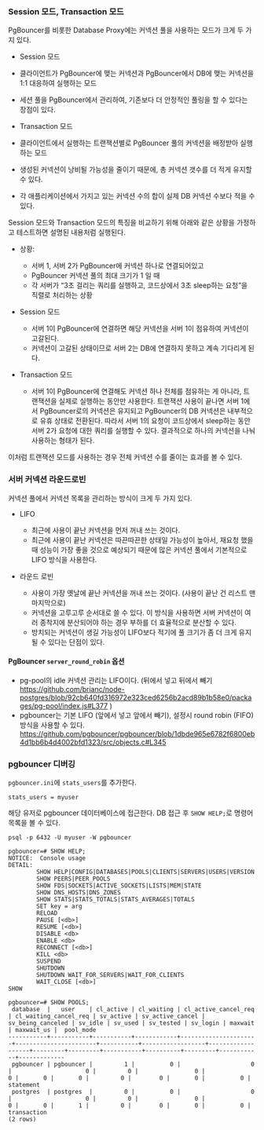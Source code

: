 ### Session 모드, Transaction 모드

PgBouncer를 비롯한 Database Proxy에는 커넥션 풀을 사용하는 모드가 크게 두 가지 있다.

- Session 모드
- 클라이언트가 PgBouncer에 맺는 커넥션과 PgBouncer에서 DB에 맺는 커넥션을 1:1 대응하여 실행하는 모드
- 세션 풀을 PgBouncer에서 관리하여, 기존보다 더 안정적인 풀링을 할 수 있다는 장점이 있다.

- Transaction 모드
- 클라이언트에서 실행하는 트랜잭션별로 PgBouncer 풀의 커넥션을 배정받아 실행하는 모드
- 생성된 커넥션이 낭비될 가능성을 줄이기 때문에, 총 커넥션 갯수를 더 적게 유지할 수 있다.
- 각 애플리케이션에서 가지고 있는 커넥션 수의 합이 실제 DB 커넥션 수보다 적을 수 있다.

Session 모드와 Transaction 모드의 특징을 비교하기 위해 아래와 같은 상황을 가정하고 테스트하면 설명된 내용처럼 실행된다.

- 상황:
  - 서버 1, 서버 2가 PgBouncer에 커넥션 하나로 연결되어있고
  - PgBouncer 커넥션 풀의 최대 크기가 1 일 때
  - 각 서버가 “3초 걸리는 쿼리를 실행하고, 코드상에서 3초 sleep하는 요청”을 직렬로 처리하는 상황

- Session 모드
  - 서버 1이 PgBouncer에 연결하면 해당 커넥션을 서버 1이 점유하여 커넥션이 고갈된다.
  - 커넥션이 고갈된 상태이므로 서버 2는 DB에 연결하지 못하고 계속 기다리게 된다.

- Transaction 모드
  - 서버 1이 PgBouncer에 연결해도 커넥션 하나 전체를 점유하는 게 아니라, 트랜잭션을 실제로 실행하는 동안만 사용한다. 트랜잭션 사용이 끝나면 서버 1에서 PgBouncer로의 커넥션은 유지되고 PgBouncer의 DB 커넥션은 내부적으로 유휴 상태로 전환된다. 따라서 서버 1의 요청이 코드상에서 sleep하는 동안 서버 2가 요청에 대한 쿼리를 실행할 수 있다. 결과적으로 하나의 커넥션을 나눠 사용하는 형태가 된다.

이처럼 트랜잭션 모드를 사용하는 경우 전체 커넥션 수를 줄이는 효과를 볼 수 있다.

### 서버 커넥션 라운드로빈

커넥션 풀에서 커넥션 목록을 관리하는 방식이 크게 두 가지 있다.

- LIFO
  - 최근에 사용이 끝난 커넥션을 먼저 꺼내 쓰는 것이다.
  - 최근에 사용이 끝난 커넥션은 따끈따끈한 상태일 가능성이 높아서, 재요청 했을 때 성능이 가장 좋을 것으로 예상되기 때문에 많은 커넥션 풀에서 기본적으로 LIFO 방식을 사용한다.

- 라운드 로빈
  - 사용이 가장 옛날에 끝난 커넥션을 꺼내 쓰는 것이다. (사용이 끝난 건 리스트 맨 마지막으로)
  - 커넥션을 고루고루 순서대로 쓸 수 있다. 이 방식을 사용하면 서버 커넥션이 여러 종착지에 분산되어야 하는 경우 부하를 더 효율적으로 분산할 수 있다.
  - 방치되는 커넥션이 생길 가능성이 LIFO보다 적기에 풀 크기가 좀 더 크게 유지될 수 있다는 단점이 있다.

#### PgBouncer `server_round_robin` 옵션

- pg-pool의 idle 커넥션 관리는 LIFO이다. (뒤에서 넣고 뒤에서 빼기 <https://github.com/brianc/node-postgres/blob/92cb640fd316972e323ced6256b2acd89b1b58e0/packages/pg-pool/index.js#L377> )
- pgbouncer는 기본 LIFO (앞에서 넣고 앞에서 빼기), 설정시 round robin (FIFO) 방식을 사용할 수 있다. <https://github.com/pgbouncer/pgbouncer/blob/1dbde965e6782f6800eb4d1bb6b4d4002bfd1323/src/objects.c#L345>

### pgbouncer 디버깅

`pgbouncer.ini`에 `stats_users`를 추가한다.

```
stats_users = myuser
```

해당 유저로 pgbouncer 데이터베이스에 접근한다. DB 접근 후 `SHOW HELP;`로 명령어 목록을 볼 수 있다.

```
psql -p 6432 -U myuser -W pgbouncer

pgbouncer=# SHOW HELP;
NOTICE:  Console usage
DETAIL:
        SHOW HELP|CONFIG|DATABASES|POOLS|CLIENTS|SERVERS|USERS|VERSION
        SHOW PEERS|PEER_POOLS
        SHOW FDS|SOCKETS|ACTIVE_SOCKETS|LISTS|MEM|STATE
        SHOW DNS_HOSTS|DNS_ZONES
        SHOW STATS|STATS_TOTALS|STATS_AVERAGES|TOTALS
        SET key = arg
        RELOAD
        PAUSE [<db>]
        RESUME [<db>]
        DISABLE <db>
        ENABLE <db>
        RECONNECT [<db>]
        KILL <db>
        SUSPEND
        SHUTDOWN
        SHUTDOWN WAIT_FOR_SERVERS|WAIT_FOR_CLIENTS
        WAIT_CLOSE [<db>]
SHOW

pgbouncer=# SHOW POOLS;
 database  |   user    | cl_active | cl_waiting | cl_active_cancel_req | cl_waiting_cancel_req | sv_active | sv_active_cancel | sv_being_canceled | sv_idle | sv_used | sv_tested | sv_login | maxwait | maxwait_us |  pool_mode
-----------+-----------+-----------+------------+----------------------+-----------------------+-----------+------------------+-------------------+---------+---------+-----------+----------+---------+------------+-------------
 pgbouncer | pgbouncer |         1 |          0 |                    0 |                     0 |         0 |                0 |                 0 |       0 |       0 |         0 |        0 |       0 |          0 | statement
 postgres  | postgres  |         0 |          0 |                    0 |                     0 |         0 |                0 |                 0 |       0 |       1 |         0 |        0 |       0 |          0 | transaction
(2 rows)
```
